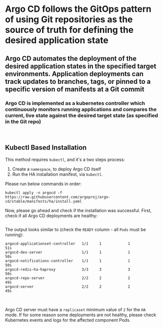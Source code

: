 # __Argo CD__ follows the GitOps pattern of using Git repositories as the source of truth for defining the desired application state

## __Argo CD__ automates the deployment of the desired application states in the specified target environments. Application deployments can track updates to branches, tags, or pinned to a specific version of manifests at a Git commit

### __Argo CD__ is implemented as a kubernetes controller which continuously monitors running applications and compares the current, live state against the desired target state (as specified in the Git repo)

&nbsp;

## Kubectl Based Installation

This method requires ```kubectl```, and it's a two steps process:

 1. Create a ```namespace```, to deploy Argo CD itself
 2. Run the HA installation manifest, via ```kubectl```.

Please run below commands in order:

```kubectl create namespace argocd
kubectl apply -n argocd -f https://raw.githubusercontent.com/argoproj/argo-cd/stable/manifests/ha/install.yaml
```

Now, please go ahead and check if the installation was successful. First, check if all Argo CD deployments are healthy:

```kubectl get deploy -n argocd
```

The output looks similar to (check the ```READY``` column - all ```Pods``` must be running):

```NAME                               READY   UP-TO-DATE   AVAILABLE   AGE
argocd-applicationset-controller   1/1     1            1           51s
argocd-dex-server                  1/1     1            1           50s
argocd-notifications-controller    1/1     1            1           50s
argocd-redis-ha-haproxy            3/3     3            3           50s
argocd-repo-server                 2/2     2            2           49s
argocd-server                      2/2     2            2           49s
```

&nbsp;

Argo CD server must have a ```replicaset``` minimum value of ```2``` for the ```HA``` mode. If for some reason some deployments are not healthy, please check Kubernetes events and logs for the affected component Pods.
